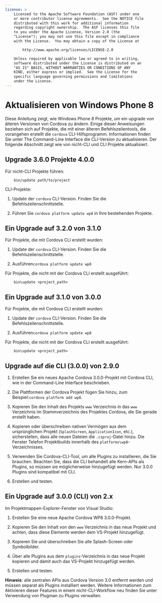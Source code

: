 ```yaml
---
license: >
    Licensed to the Apache Software Foundation (ASF) under one
    or more contributor license agreements.  See the NOTICE file
    distributed with this work for additional information
    regarding copyright ownership.  The ASF licenses this file
    to you under the Apache License, Version 2.0 (the
    "License"); you may not use this file except in compliance
    with the License.  You may obtain a copy of the License at

        http://www.apache.org/licenses/LICENSE-2.0

    Unless required by applicable law or agreed to in writing,
    software distributed under the License is distributed on an
    "AS IS" BASIS, WITHOUT WARRANTIES OR CONDITIONS OF ANY
    KIND, either express or implied.  See the License for the
    specific language governing permissions and limitations
    under the License.
---
```


# Aktualisieren von Windows Phone 8

Diese Anleitung zeigt, wie Windows Phone 8 Projekte, um ein upgrade von älteren Versionen von Cordova zu ändern. Einige dieser Anweisungen beziehen sich auf Projekte, die mit einer älteren Befehlszeilentools, die vorangehen erstellt die `cordova` CLI-Hilfsprogramm. Informationen finden Sie unter The Command-Line Interface die CLI-Version zu aktualisieren. Der folgende Abschnitt zeigt wie von nicht-CLI und CLI Projekte aktualisiert.

## Upgrade 3.6.0 Projekte 4.0.0

Für nicht-CLI Projekte führen:

        bin/update path/to/project
    

CLI-Projekte:

1.  Update der `cordova` CLI-Version. Finden Sie die Befehlszeilenschnittstelle.

2.  Führen Sie `cordova platform update wp8` in Ihre bestehenden Projekte.

## Ein Upgrade auf 3.2.0 von 3.1.0

Für Projekte, die mit Cordova CLI erstellt wurden:

1.  Update der `cordova` CLI-Version. Finden Sie die Befehlszeilenschnittstelle.

2.  Ausführen`cordova platform update wp8`

Für Projekte, die nicht mit der Cordova CLI erstellt ausgeführt:

        bin\update <project_path>
    

## Ein Upgrade auf 3.1.0 von 3.0.0

Für Projekte, die mit Cordova CLI erstellt wurden:

1.  Update der `cordova` CLI-Version. Finden Sie die Befehlszeilenschnittstelle.

2.  Ausführen`cordova platform update wp8`

Für Projekte, die nicht mit der Cordova CLI erstellt ausgeführt:

        bin\update <project_path>
    

## Upgrade auf die CLI (3.0.0) von 2.9.0

1.  Erstellen Sie ein neues Apache Cordova 3.0.0-Projekt mit Cordova CLI, wie in der Command-Line Interface beschrieben.

2.  Die Plattformen der Cordova Projekt fügen Sie hinzu, zum Beispiel:`cordova
platform add wp8`.

3.  Kopieren Sie den Inhalt des Projekts `www` Verzeichnis in das `www` Verzeichnis im Stammverzeichnis des Projektes Cordova, die Sie gerade erstellt haben.

4.  Kopieren oder überschreiben nativen Vermögen aus dem ursprünglichen Projekt (`SplashScreen`, `ApplicationIcon`, etc.), sicherstellen, dass alle neuen Dateien die `.csproj`-Datei hinzu. Die Fenster Telefon Projektbuilds innerhalb des `platforms\wp8`-Verzeichnisses.

5.  Verwenden Sie Cordova-CLI-Tool, um alle Plugins zu installieren, die Sie brauchen. Beachten Sie, dass die CLI behandelt alle Kern-APIs als Plugins, so müssen sie möglicherweise hinzugefügt werden. Nur 3.0.0 Plugins sind kompatibel mit CLI.

6.  Erstellen und testen.

## Ein Upgrade auf 3.0.0 (CLI) von 2.x

Im Projektmappen-Explorer-Fenster von Visual Studio:

1.  Erstellen Sie eine neue Apache Cordova WP8 3.0.0-Projekt.

2.  Kopieren Sie den Inhalt von den `www` Verzeichnis in das neue Projekt und achten, dass diese Elemente werden dem VS-Projekt hinzugefügt.

3.  Kopieren Sie und überschreiben Sie alle Splash-Screen oder Symbolbilder.

4.  Über alle Plugins aus dem `plugins`-Verzeichnis in das neue Projekt kopieren und damit auch das VS-Projekt hinzugefügt werden.

5.  Erstellen und testen.

**Hinweis**: alle zentralen APIs aus Cordova Version 3.0 entfernt werden und müssen separat als Plugins installiert werden. Weitere Informationen zum Aktivieren dieser Features in einem nicht-CLI-Workflow neu finden Sie unter Verwendung von Plugman zu Plugins verwalten.